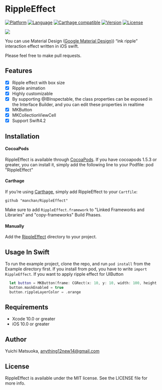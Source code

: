 # RippleEffect

[![Platform](http://img.shields.io/badge/platform-iOS.svg?style=flat
)](https://developer.apple.com/iphone/index.action)
[![Language](http://img.shields.io/badge/Language-Swift-pink.svg?style=flat
)](https://developer.apple.com/swift)
[![Carthage compatible](https://img.shields.io/badge/Carthage-compatible-orange.svg?style=flat)](https://github.com/Carthage/Carthage)
[![Version](https://img.shields.io/cocoapods/v/RippleEffect.svg?style=flat)](http://cocoapods.org/pods/RippleEffect)
[![License](https://img.shields.io/cocoapods/l/RippleEffect.svg?style=flat)](http://cocoapods.org/pods/RippleEffect)

![](./SampleImage/sample.gif)


You can use Material Design ([Google Material Design)](https://material.io/design/introduction/)) “ink ripple” interaction effect written in iOS swift.  

Please feel free to make pull requests.

## Features

- [x] Ripple effect with box size
- [x] Ripple animation
- [x] Highly customizable
- [x] By supporting @IBInspectable, the class properties can be exposed in the Interface Builder, and you can edit these properties in realtime
- [x] MKButton
- [x] MKCollectionViewCell
- [x] Support Swift4.2

## Installation

#### CocoaPods

RippleEffect is available through [CocoaPods](http://cocoapods.org). If you have cocoapods 1.5.3 or greater, you can install
it, simply add the following line to your Podfile:
    pod "RippleEffect"
    
#### Carthage

If you’re using [Carthage](https://github.com/Carthage/Carthage), simply add
RippleEffect to your `Cartfile`:
```
github "manchan/RippleEffect"
```
Make sure to add `RippleEffect.framework` to "Linked Frameworks and Libraries" and "copy-frameworks" Build Phases.

#### Manually

Add the [RippleEffect](./RippleEffect) directory to your project.
## Usage In Swift
To run the example project, clone the repo, and run `pod install` from the Example directory first.
If you install from pod, you have to write `import RippleEffect`.
If you want to apply ripple effect for UIButton

```swift
  let button = MKButton(frame: CGRect(x: 10, y: 10, width: 100, height: 35))
  button.maskEnabled = true
  button.rippleLayerColor = .orange
```

## Requirements

- Xcode 10.0 or greater
- iOS 10.0 or greater

## Author

Yuichi Matsuoka, anything12new14@gmail.com

## License
RippleEffect is available under the MIT license. See the LICENSE file for more info.
